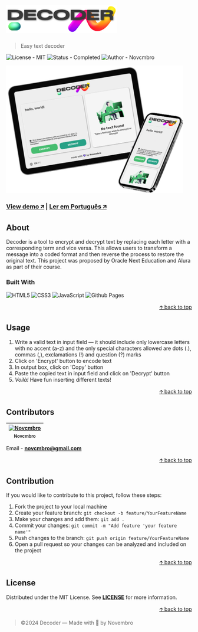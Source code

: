 # <a id="top"><picture><source srcset="https://raw.githubusercontent.com/novcmbro/decoder/main/src/img/decoder-logo-dark.png" media="(prefers-color-scheme: dark)"><img src="https://raw.githubusercontent.com/novcmbro/decoder/main/src/img/decoder-logo-light.png" alt="Decoder" width="300px"></picture></a>

> Easy text decoder

![License - MIT](https://img.shields.io/badge/license-MIT-informational?style=for-the-badge)
![Status - Completed](https://img.shields.io/badge/status-completed-success?style=for-the-badge)
![Author - Novcmbro](https://img.shields.io/badge/author-novcmbro-BBBBBB?style=for-the-badge)

<picture>
  <source srcset="https://raw.githubusercontent.com/novcmbro/novcmbro.github.io/main/src/img/project-decoder-dark.png" media="(prefers-color-scheme: dark)">
  <img src="https://raw.githubusercontent.com/novcmbro/novcmbro.github.io/main/src/img/project-decoder-light.png" alt="Decoder" width="480px">
</picture>

### [**View demo 🡭**](https://novcmbro.github.io/decoder) | [**Ler em Português 🡭**](https://github.com/novcmbro/decoder/blob/main/docs/pt/README.md)

## About
Decoder is a tool to encrypt and decrypt text by replacing each letter with a corresponding term and vice versa. This allows users to transform a message into a coded format and then reverse the process to restore the original text. This project was proposed by Oracle Next Education and Alura as part of their course.

### Built With
![HTML5](https://img.shields.io/badge/html5-E34F26?style=for-the-badge&logo=html5&logoColor=white)
![CSS3](https://img.shields.io/badge/css3-1572B6?style=for-the-badge&logo=css3&logoColor=white)
![JavaScript](https://img.shields.io/badge/javascript-323330?style=for-the-badge&logo=javascript&logoColor=%23F7DF1E)
![Github Pages](https://img.shields.io/badge/github_pages-121013?style=for-the-badge&logo=github&logoColor=white)

<p align="right"><a href="#top">🡩 back to top</a></p>

## Usage
1. Write a valid text in input field — it should include only lowercase letters with no accent (a-z) and the only special characters allowed are dots (.), commas (,), exclamations (!) and question (?) marks
2. Click on 'Encrypt' button to encode text
3. In output box, click on 'Copy' button
4. Paste the copied text in input field and click on 'Decrypt' button
5. *Voilà!* Have fun inserting different texts!
<p align="right"><a href="#top">🡩 back to top</a></p>

## Contributors
| [<img src="https://github.com/novcmbro.png" alt="Novcmbro" width="100px" height="100px"><br><sub>Novcmbro</sub>](https://github.com/novcmbro) |
| :---: |

Email - **novcmbro@gmail.com**
<p align="right"><a href="#top">🡩 back to top</a></p>

## Contribution
If you would like to contribute to this project, follow these steps:
1. Fork the project to your local machine
2. Create your feature branch: `git checkout -b feature/YourFeatureName`
3. Make your changes and add them: `git add .`
4. Commit your changes: `git commit -m "Add feature 'your feature name'"`
5. Push changes to the branch: `git push origin feature/YourFeatureName`
6. Open a pull request so your changes can be analyzed and included on the project
<p align="right"><a href="#top">🡩 back to top</a></p>

## License
Distributed under the MIT License. See [**LICENSE**](https://github.com/novcmbro/decoder/blob/main/LICENSE) for more information.
<p align="right"><a href="#top">🡩 back to top</a></p>

> ©2024 Decoder — Made with 💜 by Novembro
